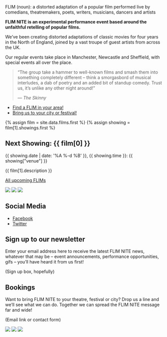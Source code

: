 <div class="lede">FLIM (noun): a distorted adaptation of a popular film performed live by comedians, theatremakers, poets, writers, musicians, dancers and artists</div>

**FLIM NITE is an experimental performance event based around the unfaithful retelling of popular films.**

We’ve been creating distorted adaptations of classic movies for four years in the North of England, joined by a vast troupe of guest artists from across the UK.

Our regular events take place in Manchester, Newcastle and Sheffield, with special events all over the place.

> “The group take a hammer to well-known films and smash them into something completely different – think a smorgasbord of musical interludes, a dab of poetry and an added bit of standup comedy. Trust us, it’s unlike any other night around!”
>
> <cite>&mdash; The Skinny</cite>

 * [Find a FLIM in your area!](/now-showing)
 * [Bring us to your city or festival!](#bookings)

{% assign film =  site.data.films.first %}
{% assign showing = film[1].showings.first %}

<h2>Next Showing: {{ film[0] }}</h2>
{{ showing.date | date: '%A %-d %B' }}, {{ showing.time }}: {{ showing["venue"] }}
<p>{{ film[1].description }}</p>

<a href="/now-showing">All upcoming FLIMs</a>

<div class="gallery">
  <img src="https://placedog.net/400/400" role="presentation">
  <img src="https://placedog.net/400/400" role="presentation">
  <img src="https://placedog.net/400/400" role="presentation">
</div>

## Social Media

  * [Facebook](https://www.facebook.com/flimnite/)
  * [Twitter](https://twitter.com/flimnite)

## Sign up to our newsletter

Enter your email address here to receive the latest FLIM NITE news, whatever that may be – event announcements, performance opportunities, gifs – you’ll have heard it from us first!

(Sign up box, hopefully)

## Bookings

Want to bring FLIM NITE to your theatre, festival or city? Drop us a line and we’ll see what we can do. Together we can spread the FLIM NITE message far and wide!

(Email link or contact form)

<div class="gallery">
  <img src="https://placedog.net/400/400" role="presentation">
  <img src="https://placedog.net/400/400" role="presentation">
  <img src="https://placedog.net/400/400" role="presentation">
</div>
